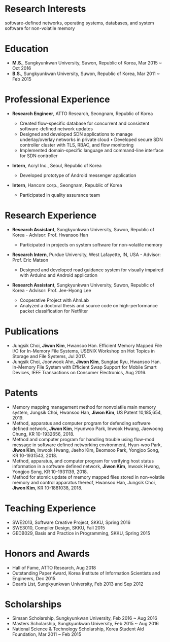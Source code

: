# Research Interests
software-defined networks, operating systems, databases, and system software for non-volatile memory

# Education
- **M.S.**, Sungkyunkwan University, Suwon, Republic of Korea, Mar 2015 ~ Oct 2016
- **B.S.**, Sungkyunkwan University, Suwon, Republic of Korea, Mar 2011 ~ Feb 2015

# Professional Experience
- **Research Engineer**, ATTO Research, Seongnam, Republic of Korea
  - Created flow-specific database for concurrent and consistent software-defined network updates
  - Designed and developed SDN applications to manage underlay/overlay networks in private cloud • Developed secure SDN controller cluster with TLS, RBAC, and flow monitoring
  - Implemented domain-specific language and command-line interface for SDN controller

- **Intern**, Acryl Inc., Seoul, Republic of Korea
  - Developed prototype of Android messenger application

- **Intern**, Hancom corp., Seongnam, Republic of Korea
  - Participated in quality assurance team

# Research Experience
- **Research Assistant**, Sungkyunkwan University, Suwon, Republic of Korea - Advisor: Prof. Hwansoo Han
  - Participated in projects on system software for non-volatile memory

- **Research Intern**, Purdue University, West Lafayette, IN, USA - Advisor: Prof. Eric Matson
  - Designed and developed road guidance system for visually impaired with Arduino and Android application

- **Research Assistant**, Sungkyunkwan University, Suwon, Republic of Korea - Advisor: Prof. Jee-Hyong Lee
  - Cooperative Project with AhnLab
  - Analyzed a doctoral thesis and source code on high-performance packet classification for Netfilter

# Publications
- Jungsik Choi, __Jiwon Kim__, Hwansoo Han. Efficient Memory Mapped File I/O for In-Memory File Systems, USENIX Workshop on
Hot Topics in Storage and File Systems, Jul 2017.
- Jungsik Choi, Joonwook Ahn, __Jiwon Kim__, Sungtae Ryu, Hwansoo Han. In-Memory File System with Efficient Swap Support for
Mobile Smart Devices, IEEE Transactions on Consumer Electronics, Aug 2016.

# Patents
- Memory mapping management method for nonvolatile main memory system, Jungsik Choi, Hwansoo Han, __Jiwon Kim__, US Patent 10,185,654, 2019.
- Method, apparatus and computer program for defending software defined network, __Jiwon Kim__, Hyunwoo Park, Inwook Hwang, Jaewoong Chung, KR 10-1932656, 2018.
- Method and computer program for handling trouble using flow-mod message in software defined networking environment, Hyun-woo Park, __Jiwon Kim__, Inwook Hwang, Jaeho Kim, Beomsoo Park, Yongjoo Song, KR 10-1931543, 2018.
- Method, apparatus, and computer program for verifying host status information in a software defined network, __Jiwon Kim__, Inwook Hwang, Yongjoo Song, KR 10-1931139, 2018.
- Method for atomic update of memory mapped files stored in non-volatile memory and control apparatus thereof, Hwansoo Han, Jungsik Choi, __Jiwon Kim__, KR 10-1881038, 2018.

# Teaching Experience
- SWE2013, Software Creative Project, SKKU, Spring 2016
- SWE3010, Compiler Design, SKKU, Fall 2015
- GEDB029, Basis and Practice in Programming, SKKU, Spring 2015

# Honors and Awards
- Hall of Fame, ATTO Research, Aug 2018
- Outstanding Paper Award, Korea Institute of Information Scientists and Engineers, Dec 2015
- Dean’s List, Sungkyunkwan University, Feb 2013 and Sep 2012

# Scholarships
- Simsan Scholarship, Sungkyunkwan University, Feb 2016 ~ Aug 2016
- Masters Scholarship, Sungkyunkwan University, Feb 2015 ~ Aug 2016
- National Science & Technology Scholarship, Korea Student Aid Foundation, Mar 2011 ~ Feb 2015
